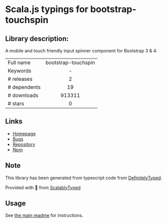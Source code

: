 
# Scala.js typings for bootstrap-touchspin


## Library description:
A mobile and touch friendly input spinner component for Bootstrap 3 & 4.

|                    |                 |
| ------------------ | :-------------: |
| Full name          | bootstrap-touchspin |
| Keywords           | - |
| # releases         | 2 |
| # dependents       | 19 |
| # downloads        | 913311 |
| # stars            | 0 |

## Links
- [Homepage](https://www.virtuosoft.eu/code/bootstrap-touchspin/)
- [Bugs](https://github.com/istvan-ujjmeszaros/bootstrap-touchspin/issues)
- [Repository](https://github.com/istvan-ujjmeszaros/bootstrap-touchspin)
- [Npm](https://www.npmjs.com/package/bootstrap-touchspin)
    


## Note
This library has been generated from typescript code from [DefinitelyTyped](https://definitelytyped.org).

Provided with :purple_heart: from [ScalablyTyped](https://github.com/oyvindberg/ScalablyTyped)

## Usage
See [the main readme](../../readme.md) for instructions.


